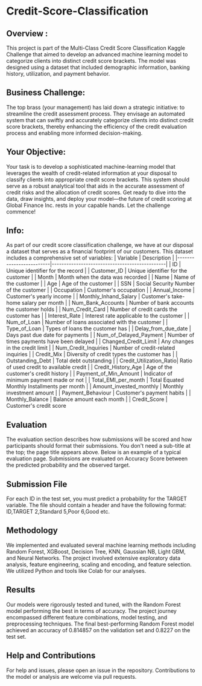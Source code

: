 # Credit-Score-Classification
## Overview : 
This project is part of the Multi-Class Credit Score Classification Kaggle Challenge that aimed to develop an advanced machine learning model to categorize clients into distinct credit score brackets. The model was designed using a dataset that included demographic information, banking history, utilization, and payment behavior.

## Business Challenge:
The top brass (your management) has laid down a strategic initiative: to streamline the credit assessment process. They envisage an automated system that can swiftly and accurately categorize clients into distinct credit score brackets, thereby enhancing the efficiency of the credit evaluation process and enabling more informed decision-making.

## Your Objective:
Your task is to develop a sophisticated machine-learning model that leverages the wealth of credit-related information at your disposal to classify clients into appropriate credit score brackets. This system should serve as a robust analytical tool that aids in the accurate assessment of credit risks and the allocation of credit scores.
Get ready to dive into the data, draw insights, and deploy your model—the future of credit scoring at Global Finance Inc. rests in your capable hands. Let the challenge commence!

## Info:
As part of our credit score classification challenge, we have at our disposal a dataset that serves as a financial footprint of our customers. This dataset includes a comprehensive set of variables:
| Variable                | Description                                   |
|-------------------------|-----------------------------------------------|
| ID                      | Unique identifier for the record              |
| Customer_ID             | Unique identifier for the customer            |
| Month                   | Month when the data was recorded              |
| Name                    | Name of the customer                          |
| Age                     | Age of the customer                           |
| SSN                     | Social Security Number of the customer        |
| Occupation              | Customer's occupation                         |
| Annual_Income           | Customer's yearly income                      |
| Monthly_Inhand_Salary   | Customer's take-home salary per month         |
| Num_Bank_Accounts       | Number of bank accounts the customer holds    |
| Num_Credit_Card         | Number of credit cards the customer has       |
| Interest_Rate           | Interest rate applicable to the customer      |
| Num_of_Loan             | Number of loans associated with the customer  |
| Type_of_Loan            | Types of loans the customer has               |
| Delay_from_due_date     | Days past due date for payments               |
| Num_of_Delayed_Payment  | Number of times payments have been delayed    |
| Changed_Credit_Limit    | Any changes in the credit limit               |
| Num_Credit_Inquiries    | Number of credit-related inquiries            |
| Credit_Mix              | Diversity of credit types the customer has    |
| Outstanding_Debt        | Total debt outstanding                        |
| Credit_Utilization_Ratio| Ratio of used credit to available credit      |
| Credit_History_Age      | Age of the customer's credit history          |
| Payment_of_Min_Amount   | Indicator of minimum payment made or not      |
| Total_EMI_per_month     | Total Equated Monthly Installments per month  |
| Amount_invested_monthly | Monthly investment amount                     |
| Payment_Behaviour       | Customer's payment habits                     |
| Monthly_Balance         | Balance amount each month                     |
| Credit_Score            | Customer's credit score  

## Evaluation
The evaluation section describes how submissions will be scored and how participants should format their submissions. You don't need a sub-title at the top; the page title appears above. Below is an example of a typical evaluation page. Submissions are evaluated on Accuracy Score between the predicted probability and the observed target.

## Submission File
For each ID in the test set, you must predict a probability for the TARGET variable. The file should contain a header and have the following format:
ID,TARGET
2,Standard
5,Poor
6,Good
etc.

## Methodology
We implemented and evaluated several machine learning methods including Random Forest, XGBoost, Decision Tree, KNN, Gaussian NB, Light GBM, and Neural Networks. The project involved extensive exploratory data analysis, feature engineering, scaling and encoding, and feature selection. We utilized Python and tools like Colab for our analyses.

## Results
Our models were rigorously tested and tuned, with the Random Forest model performing the best in terms of accuracy. The project journey encompassed different feature combinations, model testing, and preprocessing techniques. The final best-performing Random Forest model achieved an accuracy of 0.814857 on the validation set and 0.8227 on the test set.

## Help and Contributions
For help and issues, please open an issue in the repository. Contributions to the model or analysis are welcome via pull requests.

